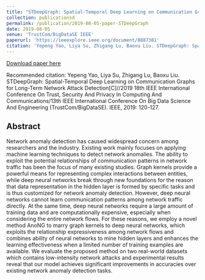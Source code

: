 ```yaml
---
title: "STDeepGraph: Spatial-Temporal Deep Learning on Communication Graphs for Long-Term Network Attack Detection"
collection: publicationsd
permalink: /publication/2019-08-05-paper-STDeepGraph
date: 2019-08-05
venue: 'TrustCom/BigDataSE IEEE'
paperurl: 'https://ieeexplore.ieee.org/document/8887381'
citation: 'Yepeng Yao, Liya Su, Zhigang Lu, Baoxu Liu. STDeepGraph: Spatial-Temporal Deep Learning on Communication Graphs for Long-Term Network Attack Detection[C]//2019 18th IEEE International Conference On Trust, Security And Privacy In Computing And Communications/13th IEEE International Conference On Big Data Science And Engineering (TrustCom/BigDataSE). IEEE, 2019: 120-127.'
---
```


[Download paper here](https://ieeexplore.ieee.org/document/8887381)

Recommended citation: Yepeng Yao, Liya Su, Zhigang Lu, Baoxu Liu. STDeepGraph: Spatial-Temporal Deep Learning on Communication Graphs for Long-Term Network Attack Detection[C]//2019 18th IEEE International Conference On Trust, Security And Privacy In Computing And Communications/13th IEEE International Conference On Big Data Science And Engineering (TrustCom/BigDataSE). IEEE, 2019: 120-127.

## Abstract

Network anomaly detection has caused widespread concern among researchers and the industry. Existing work mainly focuses on applying machine learning techniques to detect network anomalies. The ability to exploit the potential relationships of communication patterns in network traffic has been the focus of many existing studies. Graph kernels provide a powerful means for representing complex interactions between entities, while deep neural networks break through new foundations for the reason that data representation in the hidden layer is formed by specific tasks and is thus customized for network anomaly detection. However, deep neural networks cannot learn communication patterns among network traffic directly. At the same time, deep neural networks require a large amount of training data and are computationally expensive, especially when considering the entire network flows. For these reasons, we employ a novel method AnoNG to marry graph kernels to deep neural networks, which exploits the relationship expressiveness among network flows and combines ability of neural networks to mine hidden layers and enhances the learning effectiveness when a limited number of training examples are available. We evaluate the proposed method on two real-world datasets which contains low-intensity network attacks and experimental results reveal that our model achieves significant improvements in accuracies over existing network anomaly detection tasks.